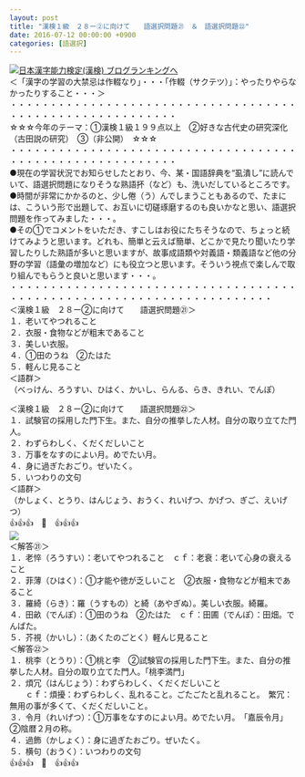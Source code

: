 ```yaml
---
layout: post
title: "漢検１級　２８ー②に向けて　　語選択問題㉑　＆　語選択問題㉒"
date: 2016-07-12 00:00:00 +0900
categories: [語選択]
---
```


[![](/syuusyuu9701/assets/images/漢検１級-２８ー②に向けて-語選択問題㉑-＆-語選択問題㉒-br_c_3028_1.gif)](http://blog.with2.net/link.php?1659096:3028 "日本漢字能力検定(漢検) ブログランキングへ")[日本漢字能力検定(漢検) ブログランキングへ](http://blog.with2.net/link.php?1659096:3028)  
＜「漢字の学習の大禁忌は作輟なり」・・・「作輟（サクテツ）」：やったりやらなかったりすること・・・＞  
・・・・・・・・・・・・・・・・・・・・・・・・・・・・・・・・・・・・・・・・・・・・・・・・・・・・・・・・・  
☆☆☆今年のテーマ：①漢検１級１９９点以上　②好きな古代史の研究深化（古田説の研究）　③（非公開）　☆☆☆　　  
・・・・・・・・・・・・・・・・・・・・・・・・・・・・・・・・・・・・・・・・・・・・・・・・・・・・・・・・・  
●現在の学習状況でお知らせしたとおり、今、某・国語辞典を“虱潰し”に読んでいて、語選択問題になりそうな熟語抔（など）も、洗いだしているところです。  
●時間が非常にかかるのと、少し倦（う）んでしまうこともあるので、たまには、こういう形で出題して、お互いに切磋琢磨するのも良いかなと思い、語選択問題を作ってみました・・・。  
●その①でコメントをいただき、すこしはお役にたちそうなので、ちょっと続けてみようと思います。どれも、簡単と云えば簡単、どこかで見たり聞いたり学習したりした熟語が多いと思いますが、故事成語類や対義語・類義語など他の分野の学習（語彙の増加など）にも役立つと思います。そういう視点で楽しんで取り組んでもらうと良いと思います・・・。  
・・・・・・・・・・・・・・・・・・・・・・・・・・・・・・・・・・・・・・・・・・・・・・・・・・・・・・・・・・・・・・・・・・・・・  
＜漢検１級　２８ー②に向けて　　語選択問題㉑＞  
１．老いてやつれること  
２．衣服・食物などが粗末であること  
３．美しい衣服。  
４．①田のうね　②たはた  
５．軽んじ見ること  
＜語群＞  
（べっけん、ろうすい、ひはく、かいし、らんる、らき、きれい、でんぽ）  
  
＜漢検１級　２８ー②に向けて　　語選択問題㉒＞  
１．試験官の採用した門下生。また、自分の推挙した人材。自分の取り立てた門人。  
２．わずらわしく、くだくだしいこと　  
３．万事をなすのによい月。めでたい月。　  
４．身に過ぎたおごり。ぜいたく。  
５．いつわりの文句  
＜語群＞  
（かしょく、とうり、はんじょう、おうく、れいげつ、かげつ、ぎご、えいげつ）  
👍👍👍　🐒　👍👍👍  
![](/syuusyuu9701/assets/images/漢検１級-２８ー②に向けて-語選択問題㉑-＆-語選択問題㉒-11091d1b3475dd020323a07437b98ff6.png)  
＜解答㉑＞  
１．老悴（ろうすい）：老いてやつれること　ｃｆ：老衰：老いて心身の衰えること  
２．菲薄（ひはく）：①才能や徳が乏しいこと　②衣服・食物などが粗末であること  
３．羅綺（らき）：羅（うすもの）と綺（あやぎぬ）。美しい衣服。綺羅。  
４．田畝（でんぽ）：①田のうね　②たはた　ｃｆ：田圃（でんぽ）：田畑。でんぱた。  
５．芥視（かいし）：（あくたのごとく）軽んじ見ること  
＜解答㉒＞  
１．桃李（とうり）：①桃と李　②試験官の採用した門下生。また、自分の推挙した人材。自分の取り立てた門人。「桃李満門」  
２．煩冗（はんじょう）：わずらわしく、くだくだしいこと  
　　ｃｆ：煩擾：わずらわしく、乱れること。ごたごたと乱れること。　繁冗：無用の事が多くて、くだくだしいこと。  
３．令月（れいげつ）：①万事をなすのによい月。めでたい月。　「嘉辰令月」　②陰暦２月の称。  
４．過飾（かしょく）：身に過ぎたおごり。ぜいたく。  
５．横句（おうく）：いつわりの文句  
👍👍👍　🐒　👍👍👍  